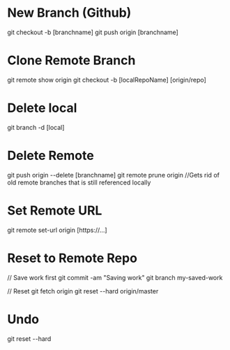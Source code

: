 # New Branch (Github)
git checkout -b [branchname]
git push origin [branchname]

# Clone Remote Branch
git remote show origin
git checkout -b [localRepoName] [origin/repo]

# Delete local
git branch -d [local]

# Delete Remote
git push origin --delete [branchname]
git remote prune origin //Gets rid of old remote branches that is still referenced locally

# Set Remote URL
git remote set-url origin [https://...]

# Reset to Remote Repo
// Save work first
git commit -am "Saving work"
git branch my-saved-work

// Reset
git fetch origin
git reset --hard origin/master

# Undo
git reset --hard <sha1>
